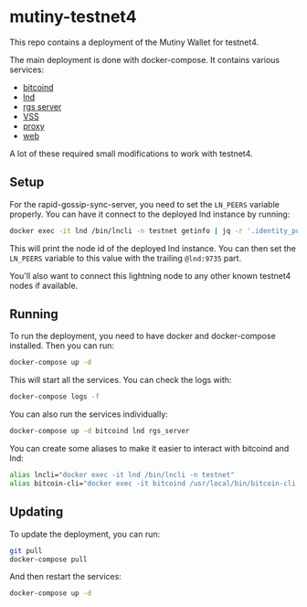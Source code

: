# mutiny-testnet4

This repo contains a deployment of the Mutiny Wallet for testnet4.

The main deployment is done with docker-compose. It contains various services:

* [bitcoind](https://github.com/bitcoin/bitcoin)
* [lnd](https://github.com/lightningnetwork/lnd)
* [rgs server](https://github.com/lightningdevkit/rapid-gossip-sync-server)
* [VSS](https://github.com/mutinywallet/vss-rs)
* [proxy](https://github.com/MutinyWallet/ln-websocket-proxy)
* [web](https://github.com/MutinyWallet/mutiny-wasm)

A lot of these required small modifications to work with testnet4.

## Setup

For the rapid-gossip-sync-server, you need to set the `LN_PEERS` variable properly. You can have it connect to the deployed lnd instance by running:

```bash
docker exec -it lnd /bin/lncli -n testnet getinfo | jq -r '.identity_pubkey'
```

This will print the node id of the deployed lnd instance. You can then set the `LN_PEERS` variable to this value with the trailing `@lnd:9735` part.

You'll also want to connect this lightning node to any other known testnet4 nodes if available.

## Running

To run the deployment, you need to have docker and docker-compose installed. Then you can run:

```bash
docker-compose up -d
```

This will start all the services. You can check the logs with:

```bash
docker-compose logs -f
```

You can also run the services individually:

```bash
docker-compose up -d bitcoind lnd rgs_server
```

You can create some aliases to make it easier to interact with bitcoind and lnd:

```bash
alias lncli="docker exec -it lnd /bin/lncli -n testnet"
alias bitcoin-cli="docker exec -it bitcoind /usr/local/bin/bitcoin-cli -testnet4"
```

## Updating

To update the deployment, you can run:

```bash
git pull
docker-compose pull
```

And then restart the services:

```bash
docker-compose up -d
```

